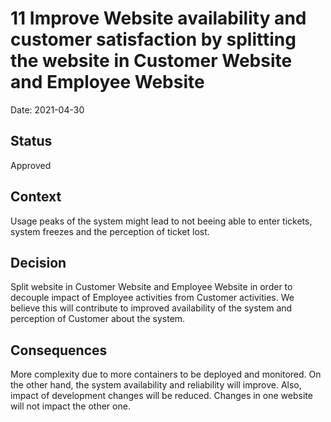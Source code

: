# 11 Improve Website availability and customer satisfaction by splitting the website in Customer Website and Employee Website

Date: 2021-04-30

## Status

Approved

## Context

Usage peaks of the system might lead to not beeing able to enter tickets, system freezes and the perception of ticket lost.

## Decision

Split website in Customer Website and Employee Website in order to decouple impact of Employee activities from Customer activities.
We believe this will contribute to improved availability of the system and perception of Customer about the system.    

## Consequences

More complexity due to more containers to be deployed and monitored. 
On the other hand, the system availability and reliability will improve. 
Also, impact of development changes will be reduced. 
Changes in one website will not impact the other one. 
